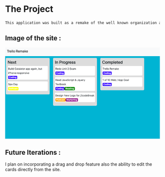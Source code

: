# The Project 
```bash
This application was built as a remake of the well known organization app TRELLO. 
```
## Image of the site :
![picture](src/trellopic.png)

## Future Iterations :
I plan on incorporating a drag and drop feature also the ability to edit the cards directly from the site.